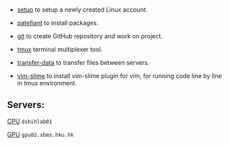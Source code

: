 # 


- [setup](setup.md)  to setup a newly created Linux account.

- [patefiant](patefiant.md) to install packages.

- [git](git.md) to create GitHub repository and work on project.

- [tmux](tmux.md) terminal multiplexer tool.

- [transfer-data](transfer-data.md) to transfer files between servers.

- [vim-slime](vim-slime.md) to install vim-slime plugin for vim, for running code line by line in tmux environment.



## Servers:
[CPU](dshihlab01.md) `dshihlab01`

[GPU](gpu02.md) `gpu02.sbms.hku.hk` 









